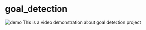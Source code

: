 # goal_detection
![demo](https://github.com/Fucheng-Wu/goal_detection/blob/main/demo/goal_detection.gif)
This is a video demonstration about goal detection project
